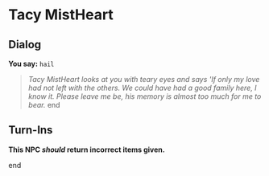 # Tacy MistHeart
## Dialog

**You say:** `hail`



>*Tacy MistHeart looks at you with teary eyes and says 'If only my love had not left with the others.  We could have had a good family here, I know it.  Please leave me be, his memory is almost too much for me to bear.*
end

## Turn-Ins



**This NPC *should* return incorrect items given.**

end